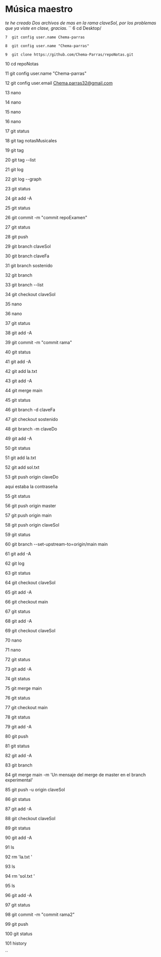 # Música maestro
*te he creado Dos archivos de mas en la rama claveSol, por los problemas que ya viste en clase, gracias.*
``    6  cd Desktop/

    7  git config user.name Chema-parras
    
    8  git config user.name "Chema-parras"
    
    9  git clone https://github.com/Chema-Parras/repoNotas.git
    
   10  cd repoNotas
   
   11  git config user.name "Chema-parras"
   
   12  git config user.email Chema.parras32@gmail.com
   
   13  nano
   
   14  nano
   
   15  nano
   
   16  nano
   
   17  git status
   
   18  git tag notasMusicales
   
   19  git tag
   
   20  git tag --list
   
   21  git log
   
   22  git log --graph
   
   23  git status
   
   24  git add -A
   
   25  git status
   
   26  git commit -m "commit repoExamen"
   
   27  git status
   
   28  git push
   
   29  git branch claveSol
   
   30  git branch claveFa
   
   31  git branch sostenido
   
   32  git branch
   
   33  git branch --list
   
   34  git checkout claveSol
   
   35  nano
   
   36  nano
   
   37  git status
   
   38  git add -A
   
   39  git commit -m "commit rama"
   
   40  git status
   
   41  git add -A
   
   42  git add la.txt
   
   43  git add -A
   
   44  git merge main
   
   45  git status
   
   46  git branch -d claveFa
   
   47  git checkout sostenido
   
   48  git branch -m claveDo
   
   49  git add -A
   
   50  git status
   
   51  git add  la.txt
   
   52  git add sol.txt
   
   53  git push origin claveDo
   
  aqui estaba la contraseña
  
   55  git status
   
   56  git push origin master
   
   57  git push origin main
   
   58  git push origin claveSol
   
   59  git status
   
   60  git branch --set-upstream-to=origin/main main
   
   61  git add -A
   
   62  git log
   
   63  git status
   
   64  git checkout claveSol
   
   65  git add -A
   
   66  git checkout main
   
   67  git status
   
   68  git add -A
   
   69  git checkout claveSol
   
   70  nano
   
   71  nano
   
   72  git status
   
   73  git add -A
   
   74  git status
   
   75  git merge main
   
   76  git status
   
   77  git checkout main
   
   78  git status
   
   79  git add -A
   
   80  git push
   
   81  git status
   
   82  git add -A
   
   83  git branch
   
   84  git merge main -m 'Un mensaje del merge de master en el branch experimental'
   
   85  git push -u origin claveSol
   
   86  git status
   
   87  git add -A
   
   88  git checkout claveSol
   
   89  git status
   
   90  git add -A
   
   91  ls
   
   92  rm 'la.txt '
   
   93  ls
   
   94  rm 'sol.txt '
   
   95  ls
   
   96  git add -A
   
   97  git status
   
   98  git commit -m "commit rama2"
   
   99  git push
   
  100  git status
  
  101  history

``
